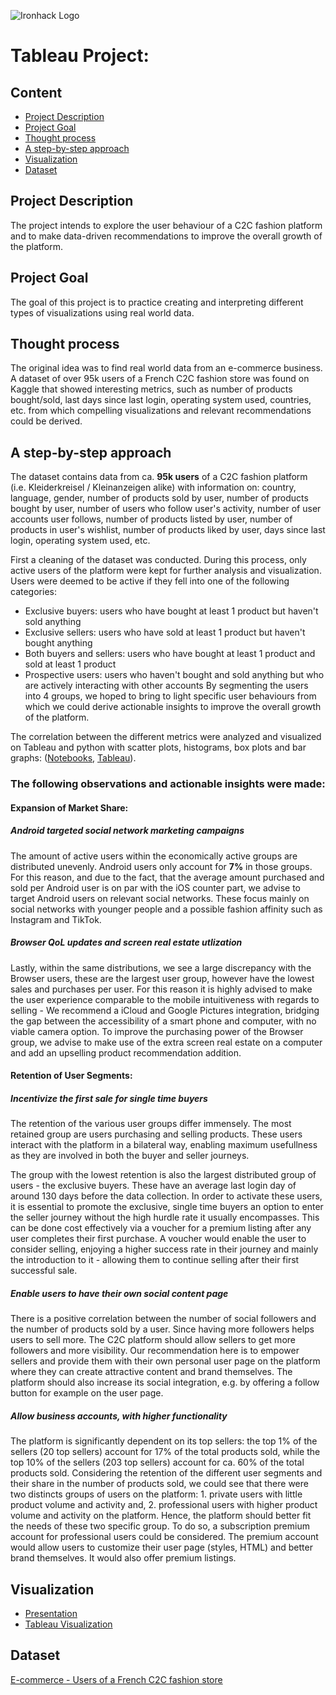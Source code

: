 ![Ironhack Logo](https://bit.ly/2VnXWr2)

# Tableau Project:   

## Content
- [Project Description](#project-description)
- [Project Goal](#project-goal)
- [Thought process](#thought-process)
- [A step-by-step approach](#a-step-by-step-approach)
- [Visualization](#visualization)
- [Dataset](#dataset)

## Project Description  
The project intends to explore the user behaviour of a C2C fashion platform and to make data-driven recommendations to improve the overall growth of the platform.

## Project Goal
The goal of this project is to practice creating and interpreting different types of visualizations using real world data.

## Thought process
The original idea was to find real world data from an e-commerce business. A dataset of over 95k users of a French C2C fashion store was found on Kaggle that showed interesting metrics, such as number of products bought/sold, last days since last login, operating system used, countries, etc. from which compelling visualizations and relevant recommendations could be derived.

## A step-by-step approach
The dataset contains data from ca. **95k users** of a C2C fashion platform (i.e. Kleiderkreisel / Kleinanzeigen alike) with information on: country, language, gender, number of products sold by user, number of products bought by user, number of users who follow user's activity, number of user accounts user follows, number of products listed by user, number of products in user's wishlist, number of products liked by user, days since last login, operating system used, etc.

First a cleaning of the dataset was conducted. During this process, only active users of the platform were kept for further analysis and visualization. Users were deemed to be active if they fell into one of the following categories:
- Exclusive buyers: users who have bought at least 1 product but haven't sold anything
- Exclusive sellers: users who have sold at least 1 product but haven't bought anything
- Both buyers and sellers: users who have bought at least 1 product and sold at least 1 product
- Prospective users: users who haven't bought and sold anything but who are actively interacting with other accounts
By segmenting the users into 4 groups, we hoped to bring to light specific user behaviours from which we could derive actionable insights to improve the overall growth of the platform.

The correlation between the different metrics were analyzed and visualized on Tableau and python with scatter plots, histograms, box plots and bar graphs: ([Notebooks](https://github.com/brianm3y3r/project_curry/tree/master/Notebooks), [Tableau](https://github.com/brianm3y3r/project_curry/blob/master/Presentation/Project_curry_visualizations_tableau.pdf)).  

### The following observations and actionable insights were made:
#### Expansion of Market Share:

##### Android targeted social network marketing campaigns
The amount of active users within the economically active groups are distributed unevenly. Android users only account for **7%** in those groups. For this reason, and due to the fact, that the average amount purchased and sold per Android user is on par with the iOS counter part, we advise to target Android users on relevant social networks. These focus mainly on social networks with younger people and a possible fashion affinity such as Instagram and TikTok. 

##### Browser QoL updates and screen real estate utlization
Lastly, within the same distributions, we see a large discrepancy with the Browser users, these are the largest user group, however have the lowest sales and purchases per user. For this reason it is highly advised to make the user experience comparable to the mobile intuitiveness with regards to selling - We recommend a iCloud and Google Pictures integration, bridging the gap between the accessibility of a smart phone and computer, with no viable camera option. To improve the purchasing power of the Browser group, we advise to make use of the extra screen real estate on a computer and add an upselling product recommendation addition.

#### Retention of User Segments:
##### Incentivize the first sale for single time buyers

The retention of the various user groups differ immensely. The most retained group are users purchasing and selling products. These users interact with the platform in a bilateral way, enabling maximum usefullness as they are involved in both the buyer and seller journeys. 

The group with the lowest retention is also the largest distributed group of users - the exclusive buyers. These have an average last login day of around 130 days before the data collection. In order to activate these users, it is essential to promote the exclusive, single time buyers an option to enter the seller journey without the high hurdle rate it usually encompasses. This can be done cost effectively via a voucher for a premium listing after any user completes their first purchase. 
A voucher would enable the user to consider selling, enjoying a higher success rate in their journey and mainly the introduction to it - allowing them to continue selling after their first successful sale.

##### Enable users to have their own social content page

There is a positive correlation between the number of social followers and the number of products sold by a user. Since having more followers helps users to sell more. The C2C platform should allow sellers to get more followers and more visibility. Our recommendation here is to empower sellers and provide them with their own personal user page on the platform where they can create attractive content and brand themselves. The platform should also increase its social integration, e.g. by offering a follow button for example on the user page.
##### Allow business accounts, with higher functionality 

The platform is significantly dependent on its top sellers: the top 1% of the sellers (20 top sellers) account for 17% of the total products sold, while the top 10% of the sellers (203 top sellers) account for ca. 60% of the total products sold. Considering the retention of the different user segments and their share in the number of products sold, we could see that there were two distincts groups of users on the platform: 1. private users with little product volume and activity and, 2. professional users with higher product volume and activity on the platform. Hence, the platform should better fit the needs of these two specific group. To do so, a subscription premium account for professional users could be considered. The premium account would allow users to customize their user page (styles, HTML) and better brand themselves. It would also offer premium listings.

## Visualization
- [Presentation](https://github.com/brianm3y3r/project_curry/blob/master/Presentation/Curry%20Consulting.pdf)
- [Tableau Visualization](https://github.com/brianm3y3r/project_curry/blob/master/Presentation/Project_curry_visualizations_tableau.pdf) 

## Dataset  
[E-commerce - Users of a French C2C fashion store](https://www.kaggle.com/jmmvutu/ecommerce-users-of-a-french-c2c-fashion-store/data) 
 
